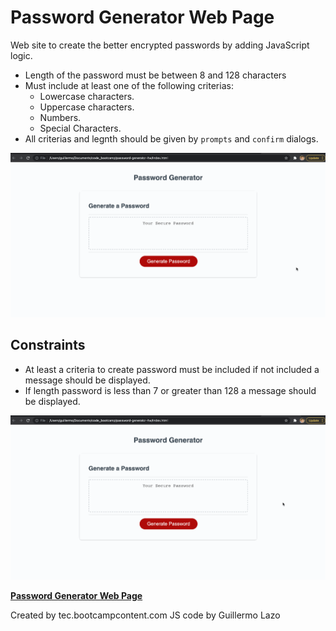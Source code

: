 # Password Generator Web Page
Web site to create the better encrypted passwords by adding JavaScript logic.

- Length of the password must be between 8 and 128 characters
- Must include at least one of the following criterias:
    - Lowercase characters.
    - Uppercase characters.
    - Numbers.
    - Special Characters.
- All criterias and legnth should be given by `prompts` and `confirm` dialogs.


![password generator](/assets/img/password_gen1.gif)

## Constraints 
- At least a criteria to create password must be included if not included a message should be displayed.
- If length password is less than 7 or greater than 128 a message should be displayed.

![password generator constraints](/assets/img/password_gen2.gif)


**[Password Generator Web Page](https://link-url-here.org)**

Created by tec.bootcampcontent.com
JS code by Guillermo Lazo